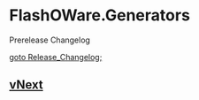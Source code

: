 # FlashOWare.Generators
Prerelease Changelog

[goto Release_Changelog;](./CHANGELOG.md)

## [vNext]

[vnext]: https://github.com/FlashOWare/FlashOWare.Generators
